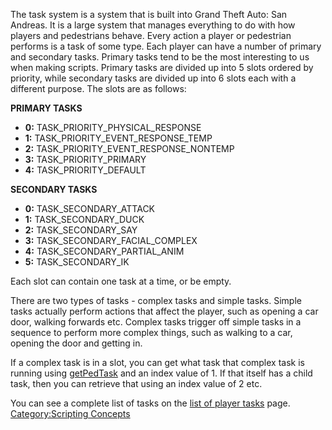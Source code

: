 The task system is a system that is built into Grand Theft Auto: San Andreas. It is a large system that manages everything to do with how players and pedestrians behave. Every action a player or pedestrian performs is a task of some type. Each player can have a number of primary and secondary tasks. Primary tasks tend to be the most interesting to us when making scripts. Primary tasks are divided up into 5 slots ordered by priority, while secondary tasks are divided up into 6 slots each with a different purpose. The slots are as follows:

**PRIMARY TASKS**

-   **0:** TASK\_PRIORITY\_PHYSICAL\_RESPONSE
-   **1:** TASK\_PRIORITY\_EVENT\_RESPONSE\_TEMP
-   **2:** TASK\_PRIORITY\_EVENT\_RESPONSE\_NONTEMP
-   **3:** TASK\_PRIORITY\_PRIMARY
-   **4:** TASK\_PRIORITY\_DEFAULT

**SECONDARY TASKS**

-   **0:** TASK\_SECONDARY\_ATTACK
-   **1:** TASK\_SECONDARY\_DUCK
-   **2:** TASK\_SECONDARY\_SAY
-   **3:** TASK\_SECONDARY\_FACIAL\_COMPLEX
-   **4:** TASK\_SECONDARY\_PARTIAL\_ANIM
-   **5:** TASK\_SECONDARY\_IK

Each slot can contain one task at a time, or be empty.

There are two types of tasks - complex tasks and simple tasks. Simple tasks actually perform actions that affect the player, such as opening a car door, walking forwards etc. Complex tasks trigger off simple tasks in a sequence to perform more complex things, such as walking to a car, opening the door and getting in.

If a complex task is in a slot, you can get what task that complex task is running using [getPedTask](/getPedTask.md "wikilink") and an index value of 1. If that itself has a child task, then you can retrieve that using an index value of 2 etc.

You can see a complete list of tasks on the [list of player tasks](/list_of_player_tasks.md "wikilink") page. [Category:Scripting Concepts](/Category:Scripting_Concepts.md "wikilink")
